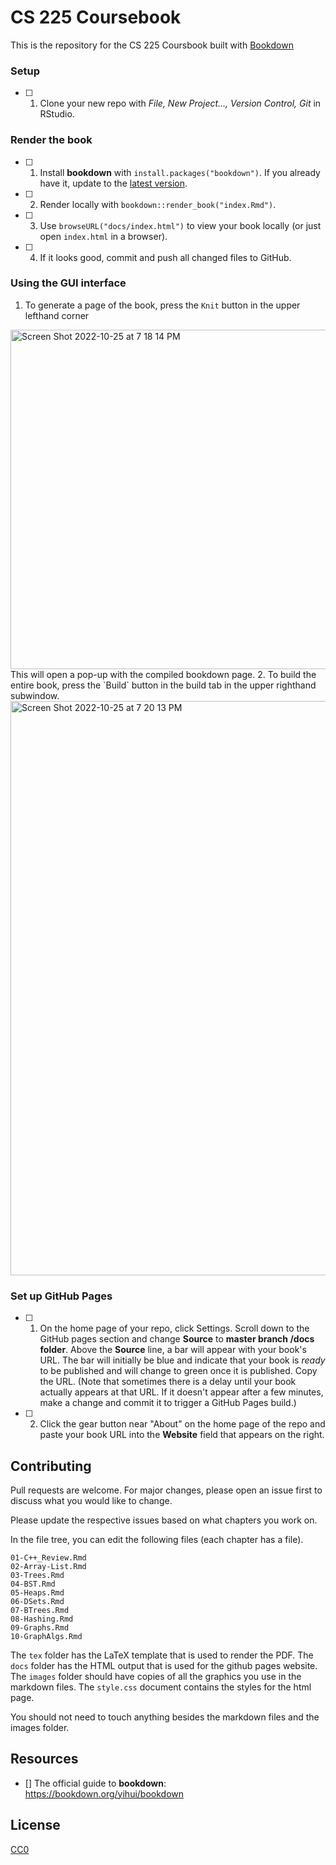 # CS 225 Coursebook

This is the repository for the CS 225 Coursbook built with [Bookdown](https://bookdown.org/)

### Setup

- [ ] 1. Clone your new repo with *File, New Project..., Version Control, Git* in RStudio. 

### Render the book

- [ ] 1. Install **bookdown** with `install.packages("bookdown")`. If you already have it, update to the [latest version](https://CRAN.R-project.org/package=bookdown).

- [ ] 2. Render locally with `bookdown::render_book("index.Rmd")`.

- [ ] 3. Use `browseURL("docs/index.html")` to view your book locally (or just open `index.html` in a browser).

- [ ] 4. If it looks good, commit and push all changed files to GitHub. 

### Using the GUI interface

1. To generate a page of the book, press the `Knit` button in the upper lefthand corner
<img width="543" alt="Screen Shot 2022-10-25 at 7 18 14 PM" src="https://user-images.githubusercontent.com/67125579/197905472-776e597b-8182-40a7-ae22-b602f07786f7.png">
This will open a pop-up with the compiled bookdown page. 
2. To build the entire book, press the `Build` button in the build tab in the upper righthand subwindow. 
<img width="919" alt="Screen Shot 2022-10-25 at 7 20 13 PM" src="https://user-images.githubusercontent.com/67125579/197905661-4c4428c4-8dd9-4e73-a711-50e3a64cd381.png">

### Set up GitHub Pages

- [ ] 1. On the home page of your repo, click Settings. Scroll down to the GitHub pages section and change **Source** to **master branch /docs folder**.  Above the **Source** line, a bar will appear with your book's URL. The bar will initially be blue and indicate that your book is *ready* to be published and will change to green once it is published. Copy the URL. (Note that sometimes there is a delay until your book actually appears at that URL. If it doesn't appear after a few minutes, make a change and commit it to trigger a GitHub Pages build.)

- [ ] 2. Click the gear button near "About" on the home page of the repo and paste your book URL into the **Website** field that appears on the right.

## Contributing
Pull requests are welcome. For major changes, please open an issue first to discuss what you would like to change.

Please update the respective issues based on what chapters you work on.

In the file tree, you can edit the following files (each chapter has a file).

```
01-C++_Review.Rmd
02-Array-List.Rmd
03-Trees.Rmd
04-BST.Rmd
05-Heaps.Rmd
06-DSets.Rmd
07-BTrees.Rmd
08-Hashing.Rmd
09-Graphs.Rmd
10-GraphAlgs.Rmd
```

The `tex` folder has the LaTeX template that is used to render the PDF. 
The `docs` folder has the HTML output that is used for the github pages website.
The `images` folder should have copies of all the graphics you use in the markdown files.
The `style.css` document contains the styles for the html page. 

You should not need to touch anything besides the markdown files and the images folder. 

## Resources

- [] The official guide to **bookdown**: https://bookdown.org/yihui/bookdown

## License
[CC0](https://creativecommons.org/share-your-work/public-domain/cc0/)